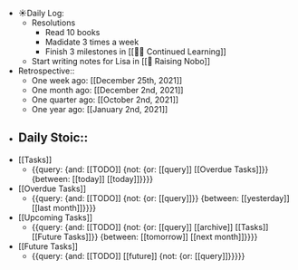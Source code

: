 - ☀️Daily Log:
    - Resolutions
        - Read 10 books
        - Madidate 3 times a week
        - Finish 3 milestones in [[👨‍💻 Continued Learning]]
    - Start writing notes for Lisa in [[🦴 Raising Nobo]]
- Retrospective::
    - One week ago: [[December 25th, 2021]]
    - One month ago: [[December 2nd, 2021]]
    - One quarter ago: [[October 2nd, 2021]]
    - One year ago: [[January 2nd, 2021]]
- Daily Stoic::
    - 
- [[Tasks]]
    - {{query: {and: [[TODO]] {not: {or: [[query]] [[Overdue Tasks]]}} {between: [[today]] [[today]]}}}}
- [[Overdue Tasks]]
    - {{query: {and: [[TODO]] {not: {or: [[query]]}} {between: [[yesterday]] [[last month]]}}}}
- [[Upcoming Tasks]]
    - {{query: {and: [[TODO]] {not: {or: [[query]] [[archive]] [[Tasks]] [[Future Tasks]]}} {between: [[tomorrow]] [[next month]]}}}}
- [[Future Tasks]]
    - {{query: {and: [[TODO]] [[future]] {not: {or: [[query]]}}}}}
